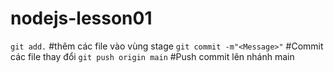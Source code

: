 # nodejs-lesson01

`git add.` #thêm các file vào vùng stage
`git commit -m"<Message>"` #Commit các file thay đổi
`git push origin main` #Push commit lên nhánh main